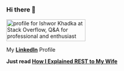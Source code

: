 ### Hi there 👋

<!--
**IshworKhadka/IshworKhadka** is a ✨ _special_ ✨ repository because its `README.md` (this file) appears on your GitHub profile.

Here are some ideas to get you started:

- 🔭 I’m currently working on ...
- 🌱 I’m currently learning ...
- 👯 I’m looking to collaborate on ...
- 🤔 I’m looking for help with ...
- 💬 Ask me about ...
- 📫 How to reach me: ...
- 😄 Pronouns: ...
- ⚡ Fun fact: ...


-->

<a href="https://stackoverflow.com/users/4710512/ishwor-khadka"><img src="https://stackoverflow.com/users/flair/4710512.png" width="208" height="58" alt="profile for Ishwor Khadka at Stack Overflow, Q&amp;A for professional and enthusiast programmers" title="profile for Ishwor Khadka at Stack Overflow, Q&amp;A for professional and enthusiast programmers"></a>

My <b><a href = "https://www.linkedin.com/in/eshwor-khadka/">LinkedIn</a></b> Profile

<b>Just read <a href = "http://web.archive.org/web/20130116005443/http://tomayko.com/writings/rest-to-my-wife">How I Explained REST to My Wife</a></b>
